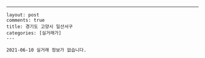 ---
    layout: post
    comments: true
    title: 경기도 고양시 일산서구
    categories: [실거래가]
    ---

    2021-06-10 실거래 정보가 없습니다.

    